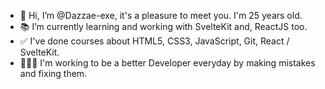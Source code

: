 - 👋 Hi, I’m @Dazzae-exe, it's a pleasure to meet you. I'm 25 years old.
- 📚 I’m currently learning and working with SvelteKit and, ReactJS too.
- ✅ I've done courses about HTML5, CSS3, JavaScript, Git, React / SvelteKit.
- 👨🏻‍💻 I'm working to be a better Developer everyday by making mistakes and fixing them.

<!---
Dazzae-exe/Dazzae-exe is a ✨ special ✨ repository because its `README.md` (this file) appears on your GitHub profile.
You can click the Preview link to take a look at your changes.
--->
